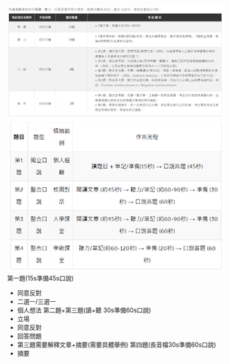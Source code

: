 ![image.png](https://raw.githubusercontent.com/Ash0645/image_remote/main/202307111914442.png)
![image.png](https://raw.githubusercontent.com/Ash0645/image_remote/main/202310021156581.png)
第一題(15s準備45s口說)
- 同意反對
- 二選一/三選一
- 個人想法
第二題+第三題(讀+聽 30s準備60s口說)
- 立場
- 同意反對
- 回答問題
- 第三題需要解釋文章+摘要(需要具體舉例)
第四題(長音檔30s準備60s口說)
- 摘要